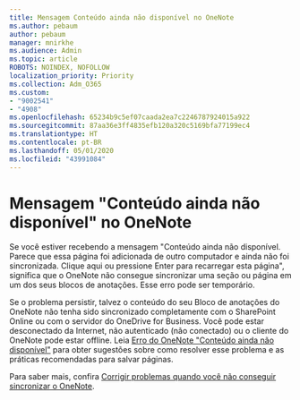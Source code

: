 ```yaml
---
title: Mensagem Conteúdo ainda não disponível no OneNote
ms.author: pebaum
author: pebaum
manager: mnirkhe
ms.audience: Admin
ms.topic: article
ROBOTS: NOINDEX, NOFOLLOW
localization_priority: Priority
ms.collection: Adm_O365
ms.custom:
- "9002541"
- "4908"
ms.openlocfilehash: 65234b9c5ef07caada2ea7c2246787924015a922
ms.sourcegitcommit: 87aa36e3ff4835efb120a320c5169bfa77199ec4
ms.translationtype: HT
ms.contentlocale: pt-BR
ms.lasthandoff: 05/01/2020
ms.locfileid: "43991084"
---
```

# <a name="content-not-yet-available-message-in-onenote"></a>Mensagem "Conteúdo ainda não disponível" no OneNote

Se você estiver recebendo a mensagem "Conteúdo ainda não disponível. Parece que essa página foi adicionada de outro computador e ainda não foi sincronizada. Clique aqui ou pressione Enter para recarregar esta página", significa que o OneNote não consegue sincronizar uma seção ou página em um dos seus blocos de anotações. Esse erro pode ser temporário.

Se o problema persistir, talvez o conteúdo do seu Bloco de anotações do OneNote não tenha sido sincronizado completamente com o SharePoint Online ou com o servidor do OneDrive for Business. Você pode estar desconectado da Internet, não autenticado (não conectado) ou o cliente do OneNote pode estar offline. Leia [Erro do OneNote "Conteúdo ainda não disponível"](https://docs.microsoft.com/office/troubleshoot/onenote/onenote-error-content-not-yet-available) para obter sugestões sobre como resolver esse problema e as práticas recomendadas para salvar páginas.

Para saber mais, confira [Corrigir problemas quando você não conseguir sincronizar o OneNote](https://support.office.com/article/Fix-issues-when-you-can-t-sync-OneNote-299495ef-66d1-448f-90c1-b785a6968d45).
